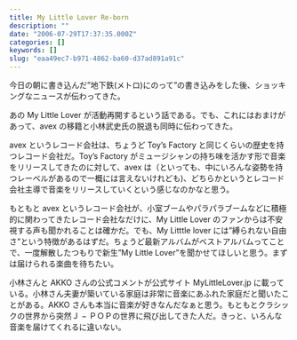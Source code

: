 ```yaml
---
title: My Little Lover Re-born
description: ""
date: "2006-07-29T17:37:35.000Z"
categories: []
keywords: []
slug: "eaa49ec7-b971-4862-ba60-d37ad891a91c"
---
```


今日の朝に書き込んだ”地下鉄(メトロ)にのって”の書き込みをした後、ショッキングなニュースが伝わってきた。

あの My Little Lover が活動再開するという話である。でも、これにはおまけがあって、avex の移籍と小林武史氏の脱退も同時に伝わってきた。

avex というレコード会社は、ちょうど Toy’s Factory と同じくらいの歴史を持つレコード会社だ。Toy’s Factory がミュージシャンの持ち味を活かす形で音楽をリリースしてきたのに対して、avex は（といっても、中にいろんな姿勢を持つレーベルがあるので一概には言えないけれども)、どちらかというとレコード会社主導で音楽をリリースしていくという感じなのかなと思う。

もともと avex というレコード会社が、小室ブームやパラパラブームなどに積極的に関わってきたレコード会社なだけに、My Little Lover のファンからは不安視する声も聞かれることは確かだ。でも、My Litttle lover には”縛られない自由さ”という特徴があるはずだ。ちょうど最新アルバムがベストアルバムってことで、一度解散したつもりで新生”My Little Lover”を聞かせてほしいと思う。まずは届けられる楽曲を待ちたい。

小林さんと AKKO さんの公式コメントが公式サイト MyLittleLover.jp に載っている。小林さん夫妻が築いている家庭は非常に音楽にあふれた家庭だと聞いたことがある。AKKO さんも本当に音楽が好きなんだなぁと思う。もともとクラシックの世界から突然Ｊ − ＰＯＰの世界に飛び出してきた人だ。きっと、いろんな音楽を届けてくれるに違いない。

